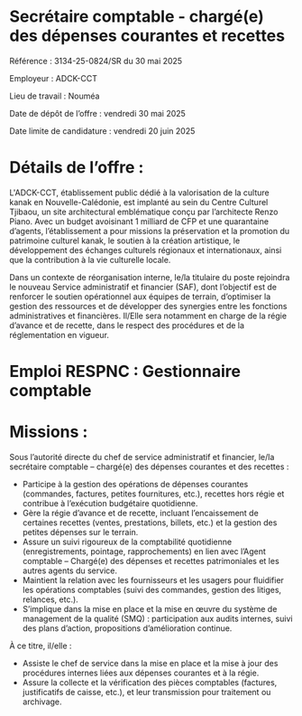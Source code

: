 # Secrétaire comptable - chargé(e) des dépenses courantes et recettes

Référence : 3134-25-0824/SR du 30 mai 2025

Employeur : ADCK-CCT

Lieu de travail : Nouméa

Date de dépôt de l’offre : vendredi 30 mai 2025

Date limite de candidature : vendredi 20 juin 2025

# Détails de l’offre :

L'ADCK-CCT, établissement public dédié à la valorisation de la culture kanak en Nouvelle-Calédonie, est implanté au sein du Centre Culturel Tjibaou, un site architectural emblématique conçu par l’architecte Renzo Piano. Avec un budget avoisinant 1 milliard de CFP et une quarantaine d’agents, l’établissement a pour missions la préservation et la promotion du patrimoine culturel kanak, le soutien à la création artistique, le développement des échanges culturels régionaux et internationaux, ainsi que la contribution à la vie culturelle locale.

Dans un contexte de réorganisation interne, le/la titulaire du poste rejoindra le nouveau Service administratif et financier (SAF), dont l’objectif est de renforcer le soutien opérationnel aux équipes de terrain, d’optimiser la gestion des ressources et de développer des synergies entre les fonctions administratives et financières. Il/Elle sera notamment en charge de la régie d’avance et de recette, dans le respect des procédures et de la réglementation en vigueur.

# Emploi RESPNC : Gestionnaire comptable

# Missions :

Sous l’autorité directe du chef de service administratif et financier, le/la secrétaire comptable – chargé(e) des dépenses courantes et des recettes :

- Participe à la gestion des opérations de dépenses courantes (commandes, factures, petites fournitures, etc.), recettes hors régie et contribue à l’exécution budgétaire quotidienne.
- Gère la régie d’avance et de recette, incluant l’encaissement de certaines recettes (ventes, prestations, billets, etc.) et la gestion des petites dépenses sur le terrain.
- Assure un suivi rigoureux de la comptabilité quotidienne (enregistrements, pointage, rapprochements) en lien avec l’Agent comptable – Chargé(e) des dépenses et recettes patrimoniales et les autres agents du service.
- Maintient la relation avec les fournisseurs et les usagers pour fluidifier les opérations comptables (suivi des commandes, gestion des litiges, relances, etc.).
- S’implique dans la mise en place et la mise en œuvre du système de management de la qualité (SMQ) : participation aux audits internes, suivi des plans d’action, propositions d’amélioration continue.

À ce titre, il/elle :

- Assiste le chef de service dans la mise en place et la mise à jour des procédures internes liées aux dépenses courantes et à la régie.
- Assure la collecte et la vérification des pièces comptables (factures, justificatifs de caisse, etc.), et leur transmission pour traitement ou archivage.